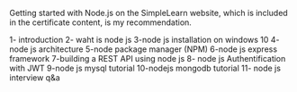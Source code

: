Getting started with Node.js on the SimpleLearn website, which is included in the certificate content, is my recommendation.

1- introduction 
2- waht is node js
3-node js installation on windows 10
4- node js architecture
5-node package manager (NPM)
6-node js express framework
7-building a REST API using node js
8- node js Authentification with JWT
9-node js mysql tutorial
10-nodejs mongodb tutorial
11- node js interview q&a
